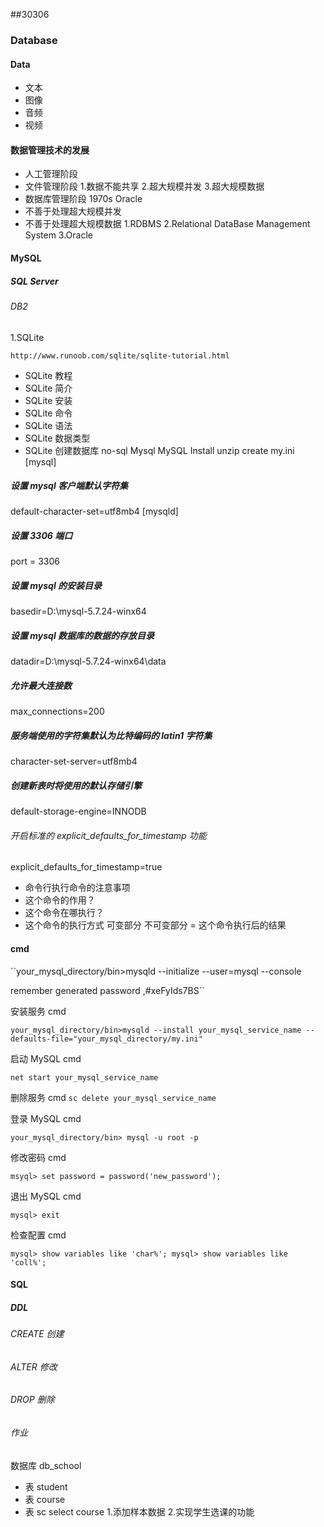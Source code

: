 
    
##30306

### Database
#### Data
- 文本
- 图像
- 音频
- 视频
#### 数据管理技术的发展
- 人工管理阶段
- 文件管理阶段
1.数据不能共享
2.超大规模并发
3.超大规模数据
- 数据库管理阶段
1970s
Oracle
- 不善于处理超大规模并发
- 不善于处理超大规模数据
1.RDBMS
2.Relational DataBase Management System
3.Oracle
#### MySQL
##### SQL Server
###### DB2
1.SQLite

`http://www.runoob.com/sqlite/sqlite-tutorial.html`
- SQLite 教程
- SQLite 简介
- SQLite 安装
- SQLite 命令
- SQLite 语法
- SQLite 数据类型
- SQLite 创建数据库
no-sql
Mysql
MySQL Install
unzip
create my.ini
[mysql]
##### 设置 mysql 客户端默认字符集
default-character-set=utf8mb4 
[mysqld]
##### 设置 3306 端口
port = 3306 
##### 设置 mysql 的安装目录
basedir=D:\mysql-5.7.24-winx64
##### 设置 mysql 数据库的数据的存放目录
datadir=D:\mysql-5.7.24-winx64\data
##### 允许最大连接数
max_connections=200
##### 服务端使用的字符集默认为比特编码的 latin1 字符集
character-set-server=utf8mb4
##### 创建新表时将使用的默认存储引擎
default-storage-engine=INNODB
###### 开启标准的 explicit_defaults_for_timestamp 功能
explicit_defaults_for_timestamp=true
- 命令行执行命令的注意事项
- 这个命令的作用？
- 这个命令在哪执行？
- 这个命令的执行方式 可变部分 不可变部分
= 这个命令执行后的结果
#### cmd
``your_mysql_directory/bin>mysqld --initialize --user=mysql --console

remember generated password ,#xeFyIds7BS``

安装服务 cmd

`your_mysql_directory/bin>mysqld --install your_mysql_service_name --defaults-file="your_mysql_directory/my.ini"`

启动 MySQL cmd

`net start your_mysql_service_name`

删除服务 cmd
`sc delete your_mysql_service_name`

登录 MySQL cmd

`your_mysql_directory/bin> mysql -u root -p`

修改密码 cmd

`msyql> set password = password('new_password');`

退出 MySQL cmd

`mysql> exit`

检查配置 cmd

`mysql> show variables like 'char%';
mysql> show variables like 'coll%';`
#### SQL
##### DDL
###### CREATE 创建
###### ALTER 修改
###### DROP 删除
###### 作业
数据库 db_school
- 表 student
- 表 course
- 表 sc select course
1.添加样本数据
2.实现学生选课的功能
